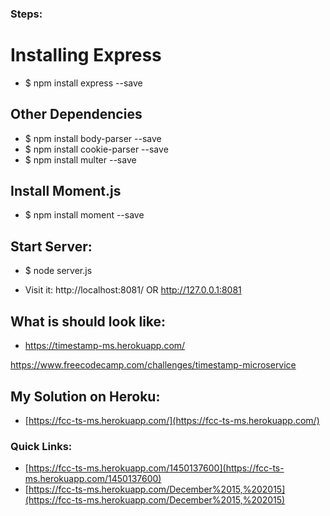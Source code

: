 ### Steps:

# Installing Express

- $ npm install express --save

## Other Dependencies

- $ npm install body-parser --save
- $ npm install cookie-parser --save
- $ npm install multer --save

## Install Moment.js

- $ npm install moment --save

## Start Server:

- $ node server.js

- Visit it: http://localhost:8081/ OR http://127.0.0.1:8081

## What is should look like:

- https://timestamp-ms.herokuapp.com/

https://www.freecodecamp.com/challenges/timestamp-microservice

## My Solution on Heroku:

- [https://fcc-ts-ms.herokuapp.com/](https://fcc-ts-ms.herokuapp.com/)

### Quick Links:

- [https://fcc-ts-ms.herokuapp.com/1450137600](https://fcc-ts-ms.herokuapp.com/1450137600)
- [https://fcc-ts-ms.herokuapp.com/December%2015,%202015](https://fcc-ts-ms.herokuapp.com/December%2015,%202015)
